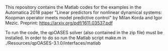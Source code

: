 This repository contains the Matlab codes for the examples in the Automatica 2018 paper "Linear predictors for nonlinear dynamical systems: Koopman operator meets model predictive control" by Milan Korda and Igor Mezic. Preprint: https://arxiv.org/pdf/1611.03537.pdf

To run the code, the qpOASES solver (also contained in the zip file) must be installed. In order to do so run the Matlab script make.m in ./Resources/qpOASES-3.1.0/interfaces/matlab